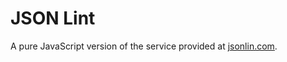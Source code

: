 JSON Lint
=========

A pure JavaScript version of the service provided at [jsonlin.com](http://jsonlint.com).


